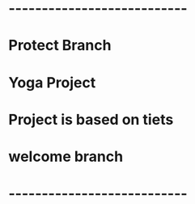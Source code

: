 # ---------------------------
# Protect Branch 
# Yoga Project
# Project is based on tiets
# welcome branch
# ---------------------------
